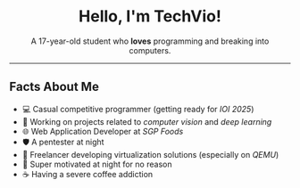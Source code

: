 <div align="center">

# Hello, I'm TechVio!

A 17-year-old student who **loves** programming and breaking into computers.

</div>

---

## Facts About Me

- 💻 Casual competitive programmer (getting ready for *IOI 2025*)
- 🔬 Working on projects related to *computer vision* and *deep learning*
- 🌐 Web Application Developer at *SGP Foods*
- 🛡️ A pentester at night
- 💼 Freelancer developing virtualization solutions (especially on *QEMU*)
- 🚀 Super motivated at night for no reason
- ☕ Having a severe coffee addiction
